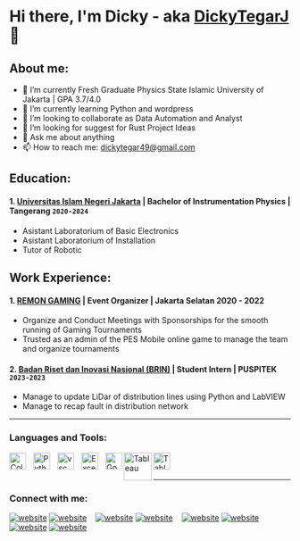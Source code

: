 # Hi there, I'm Dicky - aka [DickyTegarJ](https://www.instagram.com/jalilullah_/) 👋
## About me:
- 🔭 I’m currently Fresh Graduate Physics State Islamic University of Jakarta | GPA 3.7/4.0
- 🌱 I’m currently learning Python and wordpress
- 👯 I’m looking to collaborate as Data Automation and Analyst
- 🤔 I’m looking for suggest for Rust Project Ideas
- 💬 Ask me about anything
- 📫 How to reach me: dickytegar49@gmail.com

## Education:

#### 1. [Universitas Islam Negeri Jakarta](https://uinjkt.ac.id/id) | Bachelor of Instrumentation Physics | Tangerang `2020-2024`
   - Asistant Laboratorium of Basic Electronics
   - Asistant Laboratorium of Installation
   - Tutor of Robotic
     
## Work Experience:
#### 1. [REMON GAMING](https://www.instagram.com/remonturnamen/) | Event Organizer | Jakarta Selatan 2020 - 2022
   - Organize and Conduct Meetings with Sponsorships for the smooth running of Gaming Tournaments
   - Trusted as an admin of the PES Mobile online game to manage the team and organize tournaments
     
#### 2. [Badan Riset dan Inovasi Nasional (BRIN)](https://brin.go.id/) | Student Intern | PUSPITEK `2023-2023`
   - Manage to update LiDar of distribution lines using Python and LabVIEW
   - Manage to recap fault in distribution network
     
---

### Languages and Tools:

[<img align="left" alt="Colab" width="30px" src="https://lh7-us.googleusercontent.com/docsz/AD_4nXekAWhLDOrUcc2yQqDL6I5-78OCXh7q-6e1qAn0iYfBrkK5vhIgjSH3TEd7YInqEm-sBVCc1Wuv2mixD8oosEr_foWribCzwVTJaet0S3tZk5fNjDzWq9vIzRonLBVxeEXi2FW829DgM9q8C0NiJ2w?key=K2YhgxKBzOfUhZ_bdLWNeA" style="padding-right:10px;" />][webdev]
[<img align="left" alt="Python" width="30px" src="https://upload.wikimedia.org/wikipedia/commons/thumb/c/c3/Python-logo-notext.svg/110px-Python-logo-notext.svg.png?20100317150552" style="padding-right:10px;" />][webdev]
[<img align="left" alt="vsc" width="30px" src="https://lars-erklaerts.de/wp-content/uploads/logo_vs-code-700x700.png" style="padding-right:10px;" />][webdev]
[<img align="left" alt="Excel" width="30px" src="https://is2-ssl.mzstatic.com/image/thumb/Purple126/v4/a8/fd/5a/a8fd5a84-c6f1-355f-3b9f-6e86598efaa3/XCEL.png/1200x630bb.png" style="padding-right:10px;" />][webdev]
[<img align="left" alt="Google Data Studio" width="30px" src="https://cdn.worldvectorlogo.com/logos/google-data-studio.svg" style="padding-right:0px;" />][webdev]
[<img align="left" alt="Tableau" width="50px" src="https://logos-world.net/wp-content/uploads/2021/10/Tableau-Symbol.png" style="padding-right:0px;" />][webdev]
[<img align="left" alt="Tableau" width="30px" src="https://cdn.pixabay.com/photo/2022/01/16/17/24/wordpress-6942722_1280.png" style="padding-right:0px;" />][webdev]
<br />
<br />

---
### Connect with me:

[![website](./img/youtube-light.svg)](https://www.youtube.com/channel/UC22xix7qvwpYWnSQ5QEYtAQ#gh-light-mode-only)
[![website](./img/youtube-dark.svg)](https://www.youtube.com/channel/UC22xix7qvwpYWnSQ5QEYtAQ#gh-dark-mode-only)
&nbsp;&nbsp;
[![website](./img/twitter-light.svg)](https://twitter.com/vincentwwidyan#gh-light-mode-only)
[![website](./img/twitter-dark.svg)](https://twitter.com/vincentwwidyan#gh-dark-mode-only)
&nbsp;&nbsp;
[![website](./img/linkedin-light.svg)](https://www.linkedin.com/in/vincentwidyan#gh-light-mode-only)
[![website](./img/linkedin-dark.svg)](https://www.linkedin.com/in/vincentwidyan#gh-dark-mode-only)
&nbsp;&nbsp;
[![website](./img/instagram-light.svg)](https://instagram.com/vincentwwidyan#gh-light-mode-only)
[![website](./img/instagram-dark.svg)](https://instagram.com/vincentwwidyan#gh-dark-mode-only)



[webdev]: https://github.com/vincentwidyan/vincentwidyan
